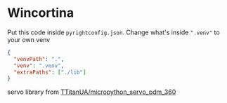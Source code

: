 # Wincortina

Put this code inside `pyrightconfig.json`. Change what's inside `".venv"` to
your own venv

```json
{
  "venvPath": ".",
  "venv": ".venv",
  "extraPaths": ["./lib"]
}
```

servo library from [TTitanUA/micropython_servo_pdm_360](https://github.com/TTitanUA/micropython_servo_pdm_360)

